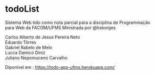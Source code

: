 # todoList

Sistema Web tido como nota parcial para a disciplina de Programmação para Web da FACOM/UFMS
Ministrada por @hsborges

Carlos Alberto de Jesus Pereira Neto  
Eduardo Tôrres  
Gabriel Rabelo de Melo  
Lucca Damico Diniz  
Juliano Nepomuceno Carvalho  

Diponível em : https://todo-app-ufms.herokuapp.com/
